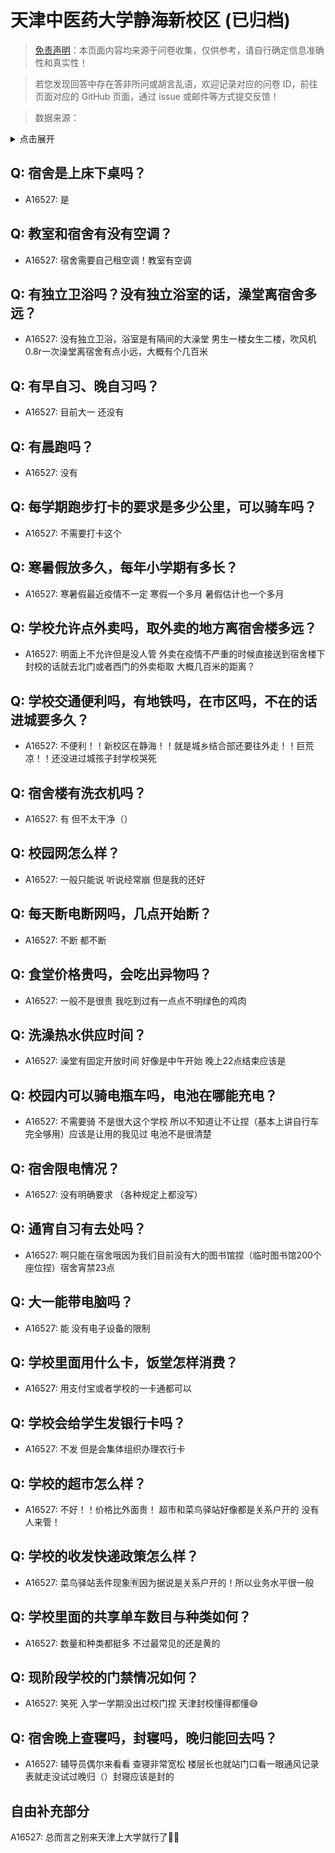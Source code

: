 # 天津中医药大学静海新校区 (已归档)

> [免责声明](https://colleges.chat/#_3)：本页面内容均来源于问卷收集，仅供参考，请自行确定信息准确性和真实性！

> 若您发现回答中存在答非所问或胡言乱语，欢迎记录对应的问卷 ID，前往页面对应的 GitHub 页面，通过 issue 或邮件等方式提交反馈！

> 数据来源：

<details><summary>点击展开</summary>
<ul>
<li>A16527: 匿名 (2022 年 12 月)</li>
</ul>
</details>

## Q: 宿舍是上床下桌吗？

- A16527: 是

## Q: 教室和宿舍有没有空调？

- A16527: 宿舍需要自己租空调！教室有空调

## Q: 有独立卫浴吗？没有独立浴室的话，澡堂离宿舍多远？

- A16527: 没有独立卫浴，浴室是有隔间的大澡堂 男生一楼女生二楼，吹风机0.8r一次澡堂离宿舍有点小远，大概有个几百米

## Q: 有早自习、晚自习吗？

- A16527: 目前大一 还没有

## Q: 有晨跑吗？

- A16527: 没有

## Q: 每学期跑步打卡的要求是多少公里，可以骑车吗？

- A16527: 不需要打卡这个

## Q: 寒暑假放多久，每年小学期有多长？

- A16527: 寒暑假最近疫情不一定 寒假一个多月 暑假估计也一个多月

## Q: 学校允许点外卖吗，取外卖的地方离宿舍楼多远？

- A16527: 明面上不允许但是没人管 外卖在疫情不严重的时候直接送到宿舍楼下 封校的话就去北门或者西门的外卖柜取 大概几百米的距离？

## Q: 学校交通便利吗，有地铁吗，在市区吗，不在的话进城要多久？

- A16527: 不便利！！新校区在静海！！就是城乡结合部还要往外走！！巨荒凉！！还没进过城孩子封学校哭死

## Q: 宿舍楼有洗衣机吗？

- A16527: 有 但不太干净（）

## Q: 校园网怎么样？

- A16527: 一般只能说 听说经常崩 但是我的还好

## Q: 每天断电断网吗，几点开始断？

- A16527: 不断 都不断

## Q: 食堂价格贵吗，会吃出异物吗？

- A16527: 一般不是很贵 我吃到过有一点点不明绿色的鸡肉

## Q: 洗澡热水供应时间？

- A16527: 澡堂有固定开放时间 好像是中午开始 晚上22点结束应该是

## Q: 校园内可以骑电瓶车吗，电池在哪能充电？

- A16527: 不需要骑 不是很大这个学校 所以不知道让不让捏（基本上讲自行车完全够用）应该是让用的我见过 电池不是很清楚

## Q: 宿舍限电情况？

- A16527: 没有明确要求 （各种规定上都没写）

## Q: 通宵自习有去处吗？

- A16527: 啊只能在宿舍哦因为我们目前没有大的图书馆捏（临时图书馆200个座位捏）宿舍宵禁23点

## Q: 大一能带电脑吗？

- A16527: 能 没有电子设备的限制

## Q: 学校里面用什么卡，饭堂怎样消费？

- A16527: 用支付宝或者学校的一卡通都可以

## Q: 学校会给学生发银行卡吗？

- A16527: 不发 但是会集体组织办理农行卡

## Q: 学校的超市怎么样？

- A16527: 不好！！价格比外面贵！ 超市和菜鸟驿站好像都是关系户开的 没有人来管！

## Q: 学校的收发快递政策怎么样？

- A16527: 菜鸟驿站丢件现象🈶因为据说是关系户开的！所以业务水平很一般

## Q: 学校里面的共享单车数目与种类如何？

- A16527: 数量和种类都挺多 不过最常见的还是黄的

## Q: 现阶段学校的门禁情况如何？

- A16527: 笑死 入学一学期没出过校门捏 天津封校懂得都懂😅

## Q: 宿舍晚上查寝吗，封寝吗，晚归能回去吗？

- A16527: 辅导员偶尔来看看 查寝非常宽松 楼层长也就站门口看一眼通风记录表就走没试过晚归（）封寝应该是封的

## 自由补充部分

A16527: 总而言之别来天津上大学就行了🥹🥹